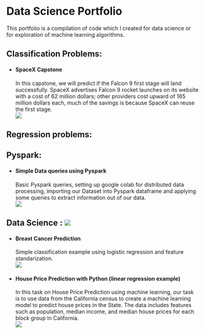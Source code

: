 # Data Science Portfolio

This portfolio is a compilation of code which I created for data science or for exploration of machine learning algorithms.

## Classification Problems:
* ####  SpaceX Capstone <br>
    In this capstone, we will predict if the Falcon 9 first stage will land successfully. SpaceX advertises Falcon 9 rocket launches on its website with a cost of 62 million dollars; other providers cost upward of 165 million dollars each, much of the savings is because SpaceX can reuse the first stage.<br>
[![](https://badgen.net/badge/icon/github?icon=github&label)](https://github.com/VM-137/SpaceX-Capstone)
 
## Regression problems:
 


## Pyspark:
* #### Simple Data queries using Pyspark<br>
    Basic Pyspark queries, setting up google colab for distributed data processing, importing our Dataset into Pyspark dataframe and applying some queries to extract information out of our data.
    <br>
[![](https://badgen.net/badge/icon/github?icon=github&label)](https://github.com/VM-137/Data-Analysis-using-Pyspark)
 
 
 
## Data Science : [![](https://badgen.net/badge/101/examples/black)]()
* ####  Breast Cancer Prediction 
    Simple classification example using logistic regression and feature standarization.<br>
[![](https://badgen.net/badge/icon/github?icon=github&label)](https://github.com/VM-137/classification-101_breast_cancer_prediction)
* #### House Price Prediction with Python (linear regression example)<br>
    In this task on House Price Prediction using machine learning, our task is to use data from the California census to create a machine learning model to predict house prices in the State. The data includes features such as population, median income, and median house prices for each block group in California. <br>
[![](https://badgen.net/badge/icon/github?icon=github&label)](https://github.com/VM-137/House-Price-Prediction-with-Python-simple-regression-example-)
